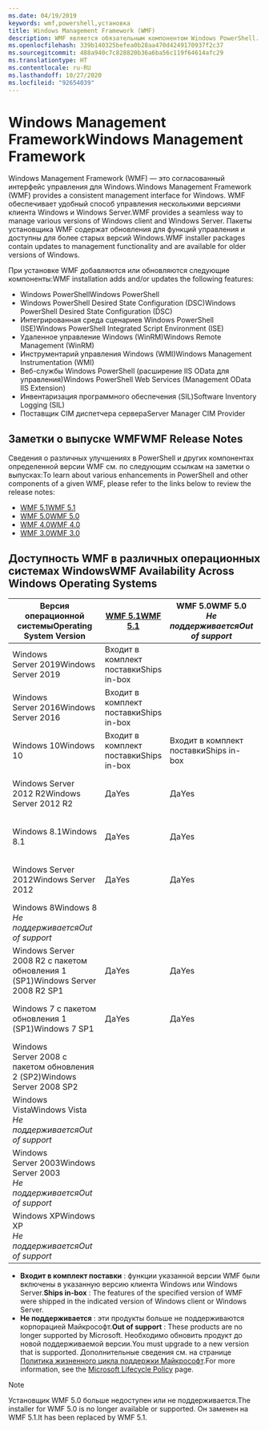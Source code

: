 ```yaml
---
ms.date: 04/19/2019
keywords: wmf,powershell,установка
title: Windows Management Framework (WMF)
description: WMF является обязательным компонентом Windows PowerShell. В этой статье приведена история версий WMF, а также сведения о том, как найти и установить WMF.
ms.openlocfilehash: 339b140325befea0b28aa470d4249170937f2c37
ms.sourcegitcommit: 488a940c7c828820b36a6ba56c119f64614afc29
ms.translationtype: HT
ms.contentlocale: ru-RU
ms.lasthandoff: 10/27/2020
ms.locfileid: "92654039"
---
```

# <a name="windows-management-framework"></a><span data-ttu-id="67acd-105">Windows Management Framework</span><span class="sxs-lookup"><span data-stu-id="67acd-105">Windows Management Framework</span></span>

<span data-ttu-id="67acd-106">Windows Management Framework (WMF) — это согласованный интерфейс управления для Windows.</span><span class="sxs-lookup"><span data-stu-id="67acd-106">Windows Management Framework (WMF) provides a consistent management interface for Windows.</span></span> <span data-ttu-id="67acd-107">WMF обеспечивает удобный способ управления несколькими версиями клиента Windows и Windows Server.</span><span class="sxs-lookup"><span data-stu-id="67acd-107">WMF provides a seamless way to manage various versions of Windows client and Windows Server.</span></span> <span data-ttu-id="67acd-108">Пакеты установщика WMF содержат обновления для функций управления и доступны для более старых версий Windows.</span><span class="sxs-lookup"><span data-stu-id="67acd-108">WMF installer packages contain updates to management functionality and are available for older versions of Windows.</span></span>

<span data-ttu-id="67acd-109">При установке WMF добавляются или обновляются следующие компоненты:</span><span class="sxs-lookup"><span data-stu-id="67acd-109">WMF installation adds and/or updates the following features:</span></span>

- <span data-ttu-id="67acd-110">Windows PowerShell</span><span class="sxs-lookup"><span data-stu-id="67acd-110">Windows PowerShell</span></span>
- <span data-ttu-id="67acd-111">Windows PowerShell Desired State Configuration (DSC)</span><span class="sxs-lookup"><span data-stu-id="67acd-111">Windows PowerShell Desired State Configuration (DSC)</span></span>
- <span data-ttu-id="67acd-112">Интегрированная среда сценариев Windows PowerShell (ISE)</span><span class="sxs-lookup"><span data-stu-id="67acd-112">Windows PowerShell Integrated Script Environment (ISE)</span></span>
- <span data-ttu-id="67acd-113">Удаленное управление Windows (WinRM)</span><span class="sxs-lookup"><span data-stu-id="67acd-113">Windows Remote Management (WinRM)</span></span>
- <span data-ttu-id="67acd-114">Инструментарий управления Windows (WMI)</span><span class="sxs-lookup"><span data-stu-id="67acd-114">Windows Management Instrumentation (WMI)</span></span>
- <span data-ttu-id="67acd-115">Веб-службы Windows PowerShell (расширение IIS OData для управления)</span><span class="sxs-lookup"><span data-stu-id="67acd-115">Windows PowerShell Web Services (Management OData IIS Extension)</span></span>
- <span data-ttu-id="67acd-116">Инвентаризация программного обеспечения (SIL)</span><span class="sxs-lookup"><span data-stu-id="67acd-116">Software Inventory Logging (SIL)</span></span>
- <span data-ttu-id="67acd-117">Поставщик CIM диспетчера сервера</span><span class="sxs-lookup"><span data-stu-id="67acd-117">Server Manager CIM Provider</span></span>

## <a name="wmf-release-notes"></a><span data-ttu-id="67acd-118">Заметки о выпуске WMF</span><span class="sxs-lookup"><span data-stu-id="67acd-118">WMF Release Notes</span></span>

<span data-ttu-id="67acd-119">Сведения о различных улучшениях в PowerShell и других компонентах определенной версии WMF см. по следующим ссылкам на заметки о выпусках:</span><span class="sxs-lookup"><span data-stu-id="67acd-119">To learn about various enhancements in PowerShell and other components of a given WMF, please refer to the links below to review the release notes:</span></span>

- [<span data-ttu-id="67acd-120">WMF 5.1</span><span class="sxs-lookup"><span data-stu-id="67acd-120">WMF 5.1</span></span>](whats-new/release-notes.md#wmf-51-changes)
- [<span data-ttu-id="67acd-121">WMF 5.0</span><span class="sxs-lookup"><span data-stu-id="67acd-121">WMF 5.0</span></span>](whats-new/release-notes.md#wmf-50-changes)
- [<span data-ttu-id="67acd-122">WMF 4.0</span><span class="sxs-lookup"><span data-stu-id="67acd-122">WMF 4.0</span></span>](https://download.microsoft.com/download/3/D/6/3D61D262-8549-4769-A660-230B67E15B25/Windows%20Management%20Framework%204%200%20Release%20Notes.docx)
- [<span data-ttu-id="67acd-123">WMF 3.0</span><span class="sxs-lookup"><span data-stu-id="67acd-123">WMF 3.0</span></span>](https://download.microsoft.com/download/E/7/6/E76850B8-DA6E-4FF5-8CCE-A24FC513FD16/WMF%203%20Release%20Notes.docx)

## <a name="wmf-availability-across-windows-operating-systems"></a><span data-ttu-id="67acd-124">Доступность WMF в различных операционных системах Windows</span><span class="sxs-lookup"><span data-stu-id="67acd-124">WMF Availability Across Windows Operating Systems</span></span>

|        <span data-ttu-id="67acd-125">Версия операционной системы</span><span class="sxs-lookup"><span data-stu-id="67acd-125">Operating System Version</span></span>         | <span data-ttu-id="67acd-126">[WMF 5.1][]</span><span class="sxs-lookup"><span data-stu-id="67acd-126">[WMF 5.1][]</span></span>  | <span data-ttu-id="67acd-127">WMF 5.0</span><span class="sxs-lookup"><span data-stu-id="67acd-127">WMF 5.0</span></span><br><span data-ttu-id="67acd-128">*Не поддерживается*</span><span class="sxs-lookup"><span data-stu-id="67acd-128">*Out of support*</span></span> | <span data-ttu-id="67acd-129">[WMF 4.0][]</span><span class="sxs-lookup"><span data-stu-id="67acd-129">[WMF 4.0][]</span></span>  | <span data-ttu-id="67acd-130">[WMF 3.0][]</span><span class="sxs-lookup"><span data-stu-id="67acd-130">[WMF 3.0][]</span></span>  | <span data-ttu-id="67acd-131">[WMF 2.0][]</span><span class="sxs-lookup"><span data-stu-id="67acd-131">[WMF 2.0][]</span></span>  |
| --------------------------------------- | ------------ | --------------------------- | ------------ | ------------ | ------------ |
| <span data-ttu-id="67acd-132">Windows Server 2019</span><span class="sxs-lookup"><span data-stu-id="67acd-132">Windows Server 2019</span></span>                     | <span data-ttu-id="67acd-133">Входит в комплект поставки</span><span class="sxs-lookup"><span data-stu-id="67acd-133">Ships in-box</span></span> |                             |              |              |              |
| <span data-ttu-id="67acd-134">Windows Server 2016</span><span class="sxs-lookup"><span data-stu-id="67acd-134">Windows Server 2016</span></span>                     | <span data-ttu-id="67acd-135">Входит в комплект поставки</span><span class="sxs-lookup"><span data-stu-id="67acd-135">Ships in-box</span></span> |                             |              |              |              |
| <span data-ttu-id="67acd-136">Windows 10</span><span class="sxs-lookup"><span data-stu-id="67acd-136">Windows 10</span></span>                              | <span data-ttu-id="67acd-137">Входит в комплект поставки</span><span class="sxs-lookup"><span data-stu-id="67acd-137">Ships in-box</span></span> | <span data-ttu-id="67acd-138">Входит в комплект поставки</span><span class="sxs-lookup"><span data-stu-id="67acd-138">Ships in-box</span></span>                |              |              |              |
| <span data-ttu-id="67acd-139">Windows Server 2012 R2</span><span class="sxs-lookup"><span data-stu-id="67acd-139">Windows Server 2012 R2</span></span>                  | <span data-ttu-id="67acd-140">Да</span><span class="sxs-lookup"><span data-stu-id="67acd-140">Yes</span></span>          | <span data-ttu-id="67acd-141">Да</span><span class="sxs-lookup"><span data-stu-id="67acd-141">Yes</span></span>                         | <span data-ttu-id="67acd-142">Входит в комплект поставки</span><span class="sxs-lookup"><span data-stu-id="67acd-142">Ships in-box</span></span> |              |              |
| <span data-ttu-id="67acd-143">Windows 8.1</span><span class="sxs-lookup"><span data-stu-id="67acd-143">Windows 8.1</span></span>                             | <span data-ttu-id="67acd-144">Да</span><span class="sxs-lookup"><span data-stu-id="67acd-144">Yes</span></span>          | <span data-ttu-id="67acd-145">Да</span><span class="sxs-lookup"><span data-stu-id="67acd-145">Yes</span></span>                         | <span data-ttu-id="67acd-146">Входит в комплект поставки</span><span class="sxs-lookup"><span data-stu-id="67acd-146">Ships in-box</span></span> |              |              |
| <span data-ttu-id="67acd-147">Windows Server 2012</span><span class="sxs-lookup"><span data-stu-id="67acd-147">Windows Server 2012</span></span>                     | <span data-ttu-id="67acd-148">Да</span><span class="sxs-lookup"><span data-stu-id="67acd-148">Yes</span></span>          | <span data-ttu-id="67acd-149">Да</span><span class="sxs-lookup"><span data-stu-id="67acd-149">Yes</span></span>                         | <span data-ttu-id="67acd-150">Да</span><span class="sxs-lookup"><span data-stu-id="67acd-150">Yes</span></span>          | <span data-ttu-id="67acd-151">Входит в комплект поставки</span><span class="sxs-lookup"><span data-stu-id="67acd-151">Ships in-box</span></span> |              |
| <span data-ttu-id="67acd-152">Windows 8</span><span class="sxs-lookup"><span data-stu-id="67acd-152">Windows 8</span></span><br><span data-ttu-id="67acd-153">*Не поддерживается*</span><span class="sxs-lookup"><span data-stu-id="67acd-153">*Out of support*</span></span>           |              |                             |              | <span data-ttu-id="67acd-154">Входит в комплект поставки</span><span class="sxs-lookup"><span data-stu-id="67acd-154">Ships in-box</span></span> |              |
| <span data-ttu-id="67acd-155">Windows Server 2008 R2 с пакетом обновления 1 (SP1)</span><span class="sxs-lookup"><span data-stu-id="67acd-155">Windows Server 2008 R2 SP1</span></span>              | <span data-ttu-id="67acd-156">Да</span><span class="sxs-lookup"><span data-stu-id="67acd-156">Yes</span></span>          | <span data-ttu-id="67acd-157">Да</span><span class="sxs-lookup"><span data-stu-id="67acd-157">Yes</span></span>                         | <span data-ttu-id="67acd-158">Да</span><span class="sxs-lookup"><span data-stu-id="67acd-158">Yes</span></span>          | <span data-ttu-id="67acd-159">Да</span><span class="sxs-lookup"><span data-stu-id="67acd-159">Yes</span></span>          | <span data-ttu-id="67acd-160">Входит в комплект поставки</span><span class="sxs-lookup"><span data-stu-id="67acd-160">Ships in-box</span></span> |
| <span data-ttu-id="67acd-161">Windows 7 с пакетом обновления 1 (SP1)</span><span class="sxs-lookup"><span data-stu-id="67acd-161">Windows 7 SP1</span></span>                           | <span data-ttu-id="67acd-162">Да</span><span class="sxs-lookup"><span data-stu-id="67acd-162">Yes</span></span>          | <span data-ttu-id="67acd-163">Да</span><span class="sxs-lookup"><span data-stu-id="67acd-163">Yes</span></span>                         | <span data-ttu-id="67acd-164">Да</span><span class="sxs-lookup"><span data-stu-id="67acd-164">Yes</span></span>          | <span data-ttu-id="67acd-165">Да</span><span class="sxs-lookup"><span data-stu-id="67acd-165">Yes</span></span>          | <span data-ttu-id="67acd-166">Входит в комплект поставки</span><span class="sxs-lookup"><span data-stu-id="67acd-166">Ships in-box</span></span> |
| <span data-ttu-id="67acd-167">Windows Server 2008 с пакетом обновления 2 (SP2)</span><span class="sxs-lookup"><span data-stu-id="67acd-167">Windows Server 2008 SP2</span></span>                 |              |                             |              | <span data-ttu-id="67acd-168">Да</span><span class="sxs-lookup"><span data-stu-id="67acd-168">Yes</span></span>          | <span data-ttu-id="67acd-169">Да</span><span class="sxs-lookup"><span data-stu-id="67acd-169">Yes</span></span>          |
| <span data-ttu-id="67acd-170">Windows Vista</span><span class="sxs-lookup"><span data-stu-id="67acd-170">Windows Vista</span></span><br><span data-ttu-id="67acd-171">*Не поддерживается*</span><span class="sxs-lookup"><span data-stu-id="67acd-171">*Out of support*</span></span>       |              |                             |              |              | <span data-ttu-id="67acd-172">Да</span><span class="sxs-lookup"><span data-stu-id="67acd-172">Yes</span></span>          |
| <span data-ttu-id="67acd-173">Windows Server 2003</span><span class="sxs-lookup"><span data-stu-id="67acd-173">Windows Server 2003</span></span><br><span data-ttu-id="67acd-174">*Не поддерживается*</span><span class="sxs-lookup"><span data-stu-id="67acd-174">*Out of support*</span></span> |              |                             |              |              | <span data-ttu-id="67acd-175">Да</span><span class="sxs-lookup"><span data-stu-id="67acd-175">Yes</span></span>          |
| <span data-ttu-id="67acd-176">Windows XP</span><span class="sxs-lookup"><span data-stu-id="67acd-176">Windows XP</span></span><br><span data-ttu-id="67acd-177">*Не поддерживается*</span><span class="sxs-lookup"><span data-stu-id="67acd-177">*Out of support*</span></span>          |              |                             |              | <span data-ttu-id="67acd-178">Да</span><span class="sxs-lookup"><span data-stu-id="67acd-178">Yes</span></span>          | <span data-ttu-id="67acd-179">Да</span><span class="sxs-lookup"><span data-stu-id="67acd-179">Yes</span></span>          |

- <span data-ttu-id="67acd-180">**Входит в комплект поставки** : функции указанной версии WMF были включены в указанную версию клиента Windows или Windows Server.</span><span class="sxs-lookup"><span data-stu-id="67acd-180">**Ships in-box** : The features of the specified version of WMF were shipped in the indicated version of Windows client or Windows Server.</span></span>
- <span data-ttu-id="67acd-181">**Не поддерживается** : эти продукты больше не поддерживаются корпорацией Майкрософт.</span><span class="sxs-lookup"><span data-stu-id="67acd-181">**Out of support** : These products are no longer supported by Microsoft.</span></span> <span data-ttu-id="67acd-182">Необходимо обновить продукт до новой поддерживаемой версии.</span><span class="sxs-lookup"><span data-stu-id="67acd-182">You must upgrade to a new version that is supported.</span></span> <span data-ttu-id="67acd-183">Дополнительные сведения см. на странице [Политика жизненного цикла поддержки Майкрософт][].</span><span class="sxs-lookup"><span data-stu-id="67acd-183">For more information, see the [Microsoft Lifecycle Policy][] page.</span></span>

> [!NOTE]
> <span data-ttu-id="67acd-184">Установщик WMF 5.0 больше недоступен или не поддерживается.</span><span class="sxs-lookup"><span data-stu-id="67acd-184">The installer for WMF 5.0 is no longer available or supported.</span></span> <span data-ttu-id="67acd-185">Он заменен на WMF 5.1.</span><span class="sxs-lookup"><span data-stu-id="67acd-185">It has been replaced by WMF 5.1.</span></span>

[Политика жизненного цикла поддержки Майкрософт]: https://support.microsoft.com/lifecycle
[Microsoft Lifecycle Policy]: https://support.microsoft.com/lifecycle
[WMF 5.1]: https://aka.ms/wmf51download
[WMF 5.1]: https://aka.ms/wmf51download
[WMF 4.0]: https://aka.ms/wmf4download
[WMF 4.0]: https://aka.ms/wmf4download
[WMF 3.0]: https://aka.ms/wmf3download
[WMF 3.0]: https://aka.ms/wmf3download
[WMF 2.0]: https://aka.ms/wmf2download
[WMF 2.0]: https://aka.ms/wmf2download
